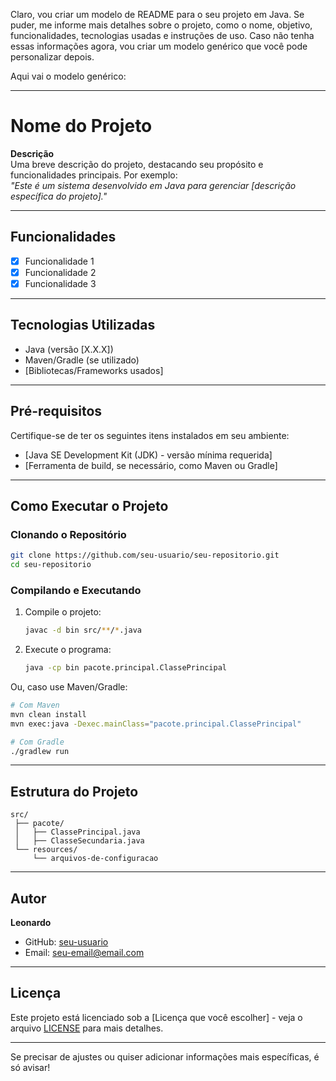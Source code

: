 Claro, vou criar um modelo de README para o seu projeto em Java. Se puder, me informe mais detalhes sobre o projeto, como o nome, objetivo, funcionalidades, tecnologias usadas e instruções de uso. Caso não tenha essas informações agora, vou criar um modelo genérico que você pode personalizar depois.

Aqui vai o modelo genérico:  

---

# Nome do Projeto

**Descrição**  
Uma breve descrição do projeto, destacando seu propósito e funcionalidades principais. Por exemplo:  
_"Este é um sistema desenvolvido em Java para gerenciar [descrição específica do projeto]."_  

---

## Funcionalidades

- [x] Funcionalidade 1  
- [x] Funcionalidade 2  
- [x] Funcionalidade 3  

---

## Tecnologias Utilizadas

- Java (versão [X.X.X])  
- Maven/Gradle (se utilizado)  
- [Bibliotecas/Frameworks usados]  

---

## Pré-requisitos

Certifique-se de ter os seguintes itens instalados em seu ambiente:  

- [Java SE Development Kit (JDK) - versão mínima requerida]  
- [Ferramenta de build, se necessário, como Maven ou Gradle]  

---

## Como Executar o Projeto  

### Clonando o Repositório  

```bash  
git clone https://github.com/seu-usuario/seu-repositorio.git  
cd seu-repositorio  
```  

### Compilando e Executando  

1. Compile o projeto:  
   ```bash  
   javac -d bin src/**/*.java  
   ```  
2. Execute o programa:  
   ```bash  
   java -cp bin pacote.principal.ClassePrincipal  
   ```  

Ou, caso use Maven/Gradle:  

```bash  
# Com Maven  
mvn clean install  
mvn exec:java -Dexec.mainClass="pacote.principal.ClassePrincipal"  

# Com Gradle  
./gradlew run  
```  

---

## Estrutura do Projeto  

```plaintext  
src/  
 ├── pacote/  
 │   ├── ClassePrincipal.java  
 │   ├── ClasseSecundaria.java  
 └── resources/  
     └── arquivos-de-configuracao  
```  

---

## Autor  

**Leonardo**  
- GitHub: [seu-usuario](https://github.com/seu-usuario)  
- Email: [seu-email@email.com](mailto:seu-email@email.com)  

---

## Licença  

Este projeto está licenciado sob a [Licença que você escolher] - veja o arquivo [LICENSE](LICENSE) para mais detalhes.  

---

Se precisar de ajustes ou quiser adicionar informações mais específicas, é só avisar!
